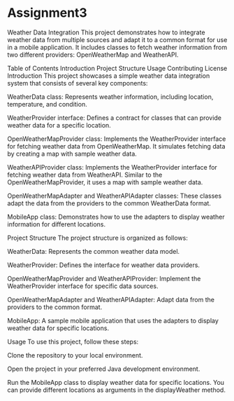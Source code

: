 # Assignment3
Weather Data Integration
This project demonstrates how to integrate weather data from multiple sources and adapt it to a common format for use in a mobile application. It includes classes to fetch weather information from two different providers: OpenWeatherMap and WeatherAPI.

Table of Contents
Introduction
Project Structure
Usage
Contributing
License
Introduction
This project showcases a simple weather data integration system that consists of several key components:

WeatherData class: Represents weather information, including location, temperature, and condition.

WeatherProvider interface: Defines a contract for classes that can provide weather data for a specific location.

OpenWeatherMapProvider class: Implements the WeatherProvider interface for fetching weather data from OpenWeatherMap. It simulates fetching data by creating a map with sample weather data.

WeatherAPIProvider class: Implements the WeatherProvider interface for fetching weather data from WeatherAPI. Similar to the OpenWeatherMapProvider, it uses a map with sample weather data.

OpenWeatherMapAdapter and WeatherAPIAdapter classes: These classes adapt the data from the providers to the common WeatherData format.

MobileApp class: Demonstrates how to use the adapters to display weather information for different locations.

Project Structure
The project structure is organized as follows:

WeatherData: Represents the common weather data model.

WeatherProvider: Defines the interface for weather data providers.

OpenWeatherMapProvider and WeatherAPIProvider: Implement the WeatherProvider interface for specific data sources.

OpenWeatherMapAdapter and WeatherAPIAdapter: Adapt data from the providers to the common format.

MobileApp: A sample mobile application that uses the adapters to display weather data for specific locations.

Usage
To use this project, follow these steps:

Clone the repository to your local environment.

Open the project in your preferred Java development environment.

Run the MobileApp class to display weather data for specific locations. You can provide different locations as arguments in the displayWeather method.
